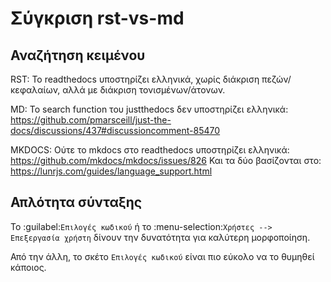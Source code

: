 Σύγκριση rst-vs-md
==================

Αναζήτηση κειμένου
------------------

RST: Το readthedocs υποστηρίζει ελληνικά, χωρίς διάκριση πεζών/κεφαλαίων, αλλά με διάκριση τονισμένων/άτονων.

MD: Το search function του justthedocs δεν υποστηρίζει ελληνικά:
https://github.com/pmarsceill/just-the-docs/discussions/437#discussioncomment-85470

MKDOCS: Ούτε το mkdocs στο readthedocs υποστηρίζει ελληνικά:
https://github.com/mkdocs/mkdocs/issues/826
Και τα δύο βασίζονται στο: https://lunrjs.com/guides/language_support.html

Απλότητα σύνταξης
-----------------

Το :guilabel:`Επιλογές κωδικού` ή το :menu-selection:`Χρήστες --> Επεξεργασία χρήστη` δίνουν την δυνατότητα για καλύτερη μορφοποίηση.

Από την άλλη, το σκέτο `Επιλογές κωδικού` είναι πιο εύκολο να το θυμηθεί κάποιος.
